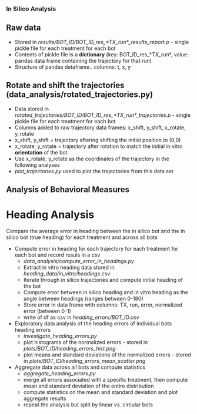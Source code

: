 ### In Silico Analysis

## Raw data 
- Stored in *results/BOT_ID/BOT_ID_res_\*_TX_run_\*_results_report.p* - single pickle file for each treatment for each bot
- Contents of pickle file is a **dictionary** (key: BOT_ID_res_\*_TX_run_\*, value: pandas data frame containing the trajectory for that run)
- Structure of pandas dataframe.. columns: t, x, y

## Rotate and shift the trajectories (data_analysis/rotated_trajectories.py)
- Data stored in *rotated_trajectories/BOT_ID/BOT_ID_res_\*_TX_run_\*_trajectories.p* - single pickle file for each treatment for each bot
- Columns added to raw trajectory data frames: x_shift, y_shift, x_rotate, y_rotate
- x_shift, y_shift = trajectory aftering shifting the initial position to (0,0)
- x_rotate, y_rotate = trajectory after rotation to match the initial in vitro **orientation** of the bot
- Use x_rotate, y_rotate as the coordinates of the trajectory in the following analyses
- *plot_trajectories.py* used to plot the trajectories from this data set

## Analysis of Behavioral Measures

# Heading Analysis 

Compare the average error in heading between the in silico bot and the in silico bot (true heading) for each treatment and across all bots

- Compute error in heading for each trajectory for each treatment for each bot and record resuls in a csv
    - *data_analysis/compute_error_in_headings.py*
    - Extract in vitro heading data stored in *heading_data/in_vitro/headings.csv*
    - Iterate through in silico trajectories and compute initial heading of the bot
    - Compute error between in silico heading and in vitro heading as the angle between headings (ranges between 0-180)
    - Store error in data frame with columns: TX, run, error, normalized error (between 0-1)
    - write of df as csv in *heading_errors/BOT_ID.csv*
- Exploratory data analysis of the heading errors of individual bots heading errors
    - *investigate_heading_errors.py*
    - plot histograms of the normalized errors - stored in *plots/BOT_ID/heading_errors_hist.png*
    - plot means and standard deviations of the normalized errors - stored in *plots/BOT_ID/heading_errors_mean_scatter.png*
- Aggregate data across all bots and compute statistics
    - *aggregate_heading_errors.py*
    - merge all errors associated with a specific treatment, then compute mean and standard deviation of the entire distribution
    - compute statistics on the mean and standard deviation and plot aggregate results
    - repeat the analysis but split by linear vs. circular bots

